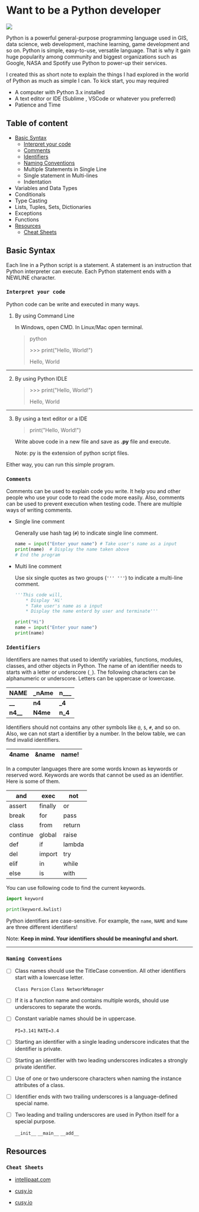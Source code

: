 # Want to be a Python developer

![](https://www.snpinfotech.com/assets/images/developments/python_banner.jpg)

Python is a powerful general-purpose programming language used in GIS, data science, web development, machine learning, game development and so on. Python is simple, easy-to-use, versatile language. That is why it gain huge popularity among community and biggest organizations such as Google, NASA and Spotify use Python to power-up their services.

I created this as short note to explain the things I had explored in the world of Python as much as simple I can. To kick start, you may required

* A computer with Python 3.x installed
* A text editor or IDE (Sublime , VSCode or whatever you preferred)
* Patience and Time

## Table of content

- [Basic Syntax](#basic-syntax)
   - [Interpret your code](#interpret-your-code)
   - [Comments](#comments)
   - [Identifiers](#identifiers)
   - [Naming Conventions](#naming-conventions)
   - Multiple Statements in Single Line
   - Single statement in Multi-lines
   - Indentation
- Variables and Data Types
- Conditionals
- Type Casting
- Lists, Tuples, Sets, Dictionaries
- Exceptions
- Functions
- [Resources](#resources)
   - [Cheat Sheets](#cheat-sheets)


## Basic Syntax

Each line in a Python script is a statement. A statement is an instruction that Python interpreter can execute. Each Python statement ends with a NEWLINE character. 



### `Interpret your code`

Python code can be write and executed in many ways.

1. By using Command Line

   In Windows, open CMD. In Linux/Mac open terminal.
   
   > python
   >
   > \>>> print("Hello, World!")
   >
   > Hello, World
---
2. By using Python IDLE

   > \>>> print("Hello, World!")
   >
   > Hello, World
---
3. By using a text editor or a IDE

   > print("Hello, World!")

   Write above code in a new file and save as **.py** file and execute.
   
   Note: py is the extension of python script files.

Either way, you can run this simple program. 



### `Comments`

Comments can be used to explain code you write. It help you and other people who use your code to read the code more easily. Also, comments can be used to prevent execution when testing code. There are multiple ways of writing comments.

- Single line comment

  Generally use hash tag (`#`) to indicate single line comment.
  
  ```python
  name = input("Enter your name") # Take user's name as a input
  print(name)  # Display the name taken above
  # End the program
  ```
  
  
  
- Multi line comment

  Use six single quotes as two groups  (`''' '''`) to indicate a multi-line comment.

  ```python
  '''This code will,
      * Display 'Hi'
      * Take user's name as a input 
      * Display the name enterd by user and terminate'''
  
  print("Hi")
  name = input("Enter your name")
  print(name)
  ```



### `Identifiers`

Identifiers are names that used to identify variables, functions, modules, classes, and other objects in Python. The name of an identifier needs to starts with a letter or underscore (`_`). The following characters can be alphanumeric or underscore. Letters can be uppercase or lowercase.

| NAME | _nAme | n___ |
|----|----|----|
| **__**   | **n4**    | **_4**   |
| **n4__** | **N4me**  | **n_4** |




Identifiers should not contains any other symbols like `@`, `$`, `#`, and so on. Also, we can not start a identifier by a number. In the below table, we can find invalid identifiers.

| 4name | &name | name! |
| ----- | ---- | ---- |



In a computer languages there are some words known as keywords or reserved word.  Keywords are words that cannot be used as an identifier. Here is some of them.

| and      | exec    | not    |
| -------- | ------- | ------ |
| assert   | finally | or     |
| break    | for     | pass   |
| class    | from    |  return |
| continue | global  | raise  |
| def      | if      | lambda |
| del      | import  | try    |
| elif     | in      | while  |
| else     | is      | with   |




You can use following code to find the current keywords.

```python
import keyword

print(keyword.kwlist) 
```



Python identifiers are case-sensitive. For example, the `name`, `NAME` and `Name` are three different identifiers!



Note: **Keep in mind. Your identifiers should be meaningful and short.**

---

### `Naming Conventions`

- [ ] Class names should use the TitleCase convention. All other identifiers start with a lowercase letter.

  `Class Persion`    `Class NetworkManager` 

- [ ] If it is a function name and contains multiple words, should use underscores to separate the words.

- [ ] Constant variable names should be in uppercase.

  `PI=3.141`    `RATE=3.4` 

- [ ] Starting an identifier with a single leading underscore indicates that the identifier is private.

- [ ] Starting an identifier with two leading underscores indicates a strongly private identifier.

- [ ] Use of one or two underscore characters when naming the instance attributes of a class.

- [ ] Identifier ends with two trailing underscores is a language-defined special name.

- [ ] Two leading and trailing underscores are used in Python itself for a special purpose.

  `__init__`    `__main__`    `__add__`



## Resources

### `Cheat Sheets`

- [intellipaat.com](#https://intellipaat.com/mediaFiles/2018/11/Python-Basics-Cheat-Sheet-1-1.png)

- [cusy.io](#https://cusy.io/en/assets/images/python-cheat-sheet-2.jpg)

- [cusy.io](#https://cusy.io/en/assets/images/python-cheat-sheet.jpg)
